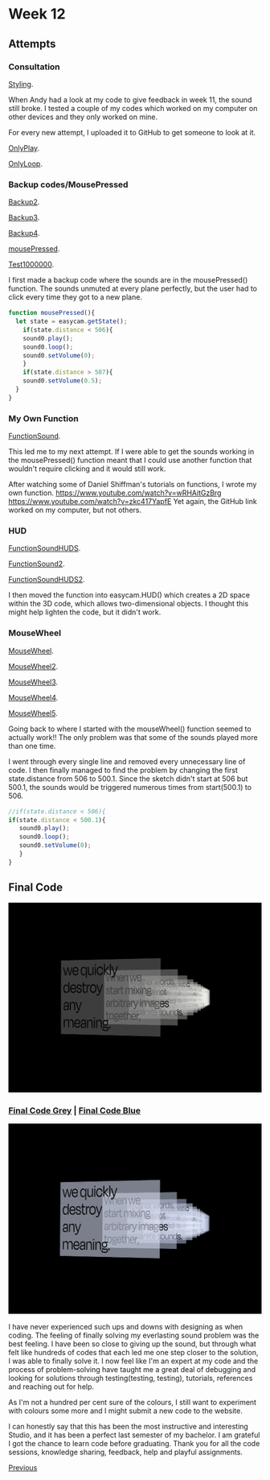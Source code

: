 # Week 12

## Attempts

### Consultation

[Styling](https://kristinegudmundsen.github.io/CodeWords/SKO/Week_12/MajorProjectSketch14/).

When Andy had a look at my code to give feedback in week 11, the sound still broke. I tested a couple of my codes which worked on my computer on other devices and they only worked on mine. 

For every new attempt, I uploaded it to GitHub to get someone to look at it. 

[OnlyPlay](https://kristinegudmundsen.github.io/CodeWords/SKO/Week_12/MajorProjectSketchOnlyPlay/).

[OnlyLoop](https://kristinegudmundsen.github.io/CodeWords/SKO/Week_12/MajorProjectSketchOnlyLoop/).

### Backup codes/MousePressed

[Backup2](https://kristinegudmundsen.github.io/CodeWords/SKO/Week_12/MajorProjectSketchBackup2/).

[Backup3](https://kristinegudmundsen.github.io/CodeWords/SKO/Week_12/MajorProjectSketchBackup3/).

[Backup4](https://kristinegudmundsen.github.io/CodeWords/SKO/Week_12/MajorProjectSketchBackup4/).

[mousePressed](https://kristinegudmundsen.github.io/CodeWords/SKO/Week_12/MajorProjectSketchTest100/).

[Test1000000](https://kristinegudmundsen.github.io/CodeWords/SKO/Week_12/MajorProjectSketch16/).

I first made a backup code where the sounds are in the mousePressed() function. The sounds unmuted at every plane perfectly, but the user had to click every time they got to a new plane. 

```javascript
function mousePressed(){
  let state = easycam.getState();
    if(state.distance < 506){
    sound0.play();
    sound0.loop();
    sound0.setVolume(0);
    } 
    if(state.distance > 507){
    sound0.setVolume(0.5);
  }
}
```

### My Own Function

[FunctionSound](https://kristinegudmundsen.github.io/CodeWords/SKO/Week_12/MajorProjectSketchFunctionSounds/).

This led me to my next attempt. If I were able to get the sounds working in the mousePressed() function meant that I could use another function that wouldn't require clicking and it would still work. 

After watching some of Daniel Shiffman's tutorials on functions, I wrote my own function. 
https://www.youtube.com/watch?v=wRHAitGzBrg
https://www.youtube.com/watch?v=zkc417YapfE
Yet again, the GitHub link worked on my computer, but not others. 

### HUD

[FunctionSoundHUDS](https://kristinegudmundsen.github.io/CodeWords/SKO/Week_12/MajorProjectSketchFunctionSoundsHUDS/).

[FunctionSound2](https://kristinegudmundsen.github.io/CodeWords/SKO/Week_12/MajorProjectSketchFunctionSounds2/).

[FunctionSoundHUDS2](https://kristinegudmundsen.github.io/CodeWords/SKO/Week_12/MajorProjectSketchFunctionSoundsHUDS2/).

I then moved the function into easycam.HUD() which creates a 2D space within the 3D code, which allows two-dimensional objects. I thought this might help lighten the code, but it didn't work. 


### MouseWheel

[MouseWheel](https://kristinegudmundsen.github.io/CodeWords/SKO/Week_12/MajorProjectSketchMouseWheel/).

[MouseWheel2](https://kristinegudmundsen.github.io/CodeWords/SKO/Week_12/MajorProjectSketchMouseWheel2/).

[MouseWheel3](https://kristinegudmundsen.github.io/CodeWords/SKO/Week_12/MajorProjectSketchMouseWheel3/).

[MouseWheel4](https://kristinegudmundsen.github.io/CodeWords/SKO/Week_12/MajorProjectSketchMouseWheel4/).

[MouseWheel5](https://kristinegudmundsen.github.io/CodeWords/SKO/Week_12/MajorProjectSketchMouseWheel5/).


Going back to where I started with the mouseWheel() function seemed to actually work!! The only problem was that some of the sounds played more than one time. 


I went through every single line and removed every unnecessary line of code. I then finally managed to find the problem by changing the first state.distance from 506 to 500.1. Since the sketch didn't start at 506 but 500.1, the sounds would be triggered numerous times from start(500.1) to 506. 

```javascript
//if(state.distance < 506){
if(state.distance < 500.1){
   sound0.play();
   sound0.loop();
   sound0.setVolume(0);
   }
}
```

## Final Code

![1](https://github.com/KristineGudmundsen/CodeWords/raw/master/SKO/Week_12/KristineGudmundsen_HeroImage5.jpg)

### [Final Code Grey](https://kristinegudmundsen.github.io/CodeWords/SKO/Week_12/CodeWords1/) | [Final Code Blue](https://kristinegudmundsen.github.io/CodeWords/SKO/Week_12/CodeWords0/)

![2](https://github.com/KristineGudmundsen/CodeWords/raw/master/SKO/Week_12/KristineGudmundsen_HeroImage2.jpg)

I have never experienced such ups and downs with designing as when coding. The feeling of finally solving my everlasting sound problem was the best feeling. I have been so close to giving up the sound, but through what felt like hundreds of codes that each led me one step closer to the solution, I was able to finally solve it. I now feel like I'm an expert at my code and the process of problem-solving have taught me a great deal of debugging and looking for solutions through testing(testing, testing), tutorials, references and reaching out for help.

As I'm not a hundred per cent sure of the colours, I still want to experiment with colours some more and I might submit a new code to the website. 

I can honestly say that this has been the most instructive and interesting Studio, and it has been a perfect last semester of my bachelor. I am grateful I got the chance to learn code before graduating. Thank you for all the code sessions, knowledge sharing, feedback, help and playful assignments. 


[Previous](https://github.com/KristineGudmundsen/CodeWords/tree/master/SKO/Week_11)
